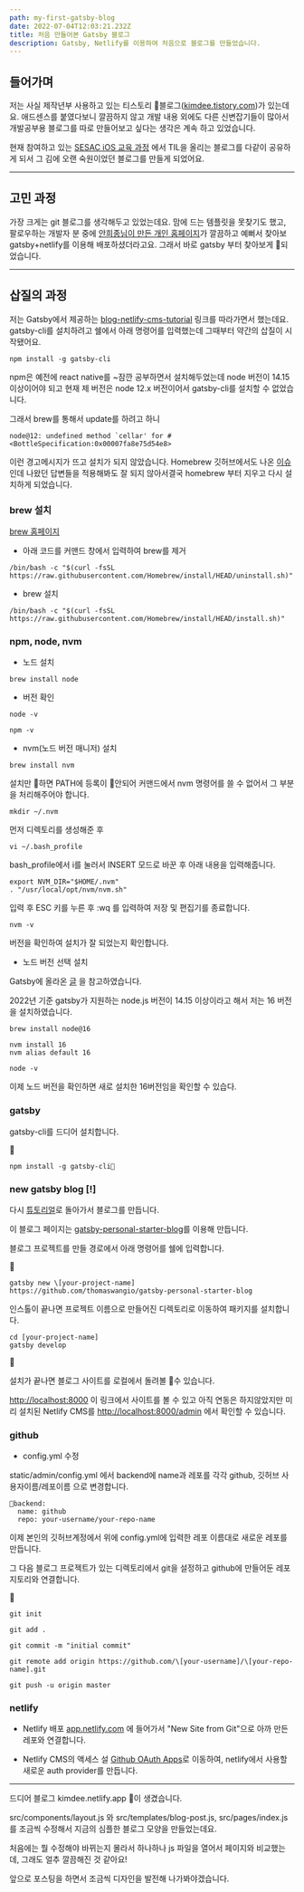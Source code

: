 ```yaml
---
path: my-first-gatsby-blog
date: 2022-07-04T12:03:21.232Z
title: 처음 만들어본 Gatsby 블로그
description: Gatsby, Netlify를 이용하여 처음으로 블로그를 만들었습니다.
---
```

## 들어가며

저는 사실 제작년부 사용하고 있는 티스토리 블로그([kimdee.tistory.com](https://kimdee.tistory.com/))가 있는데요. 애드센스를 붙였다보니 깔끔하지 않고 개발 내용 외에도 다른 신변잡기들이 많아서 개발공부용 블로그를 따로 만들어보고 싶다는 생각은 계속 하고 있었습니다.  

현재 참여하고 있는 [SESAC iOS 교육 과정](https://sesac.seoul.kr/course/active/detail.do) 에서 TIL을 올리는 블로그를 다같이 공유하게 되서 그 김에 오랜 숙원이었던 블로그를 만들게 되었어요.  

- - -

## 고민 과정

가장 크게는 git 블로그를 생각해두고 있었는데요. 맘에 드는 템플릿을 못찾기도 했고, 팔로우하는 개발자 분 중에 [안희종님이 만든 개인 홈페이지](https://ahnheejong.name/)가 깔끔하고 예뻐서 찾아보 gatsby+netlify를 이용해 배포하셨더라고요. 그래서 바로 gatsby 부터 찾아보게 되었습니다.

- - -

## 삽질의 과정

저는 Gatsby에서 제공하는 [blog-netlify-cms-tutorial](https://www.gatsbyjs.com/tutorial/blog-netlify-cms-tutorial/) 링크를 따라가면서 했는데요. gatsby-cli를 설치하려고 쉘에서 아래 명령어를 입력했는데 그때부터 약간의 삽질이 시작됐어요. 

```
npm install -g gatsby-cli
```

npm은 예전에 react native를 ~잠깐 공부하면서 설치해두었는데 node 버전이 14.15 이상이어야 되고 현재 제 버전은 node 12.x 버전이어서 gatsby-cli를 설치할 수 없었습니다. 

그래서 brew를 통해서 update를 하려고 하니 

```
node@12: undefined method `cellar' for #<BottleSpecification:0x00007fa8e75d54e8>
```

이런 경고메시지가 뜨고 설치가 되지 않았습니다. 
Homebrew 깃허브에서도 나온 [이슈](https://github.com/Homebrew/discussions/discussions/2599) 인데 나왔던 답변들을 적용해봐도 잘 되지 않아서결국 homebrew 부터 지우고 다시 설치하게 되었습니다.

### brew 설치

[brew 홈페이지](https://brew.sh/) 

* 아래 코드를 커맨드 창에서 입력하여 brew를 제거 

```
/bin/bash -c "$(curl -fsSL https://raw.githubusercontent.com/Homebrew/install/HEAD/uninstall.sh)"
```

* brew 설치 

```
/bin/bash -c "$(curl -fsSL https://raw.githubusercontent.com/Homebrew/install/HEAD/install.sh)"
```

### npm, node, nvm

* 노드 설치

```
brew install node
```

* 버전 확인 

```
node -v
```

```
npm -v 
```

* nvm(노드 버전 매니저) 설치

```
brew install nvm
```

설치만 하면 PATH에 등록이 안되어 커맨드에서 nvm 명령어를 쓸 수 없어서 그 부분을 처리해주어야 합니다.

```
mkdir ~/.nvm
```

먼저 디렉토리를 생성해준 후 

```
vi ~/.bash_profile
```

bash_profile에서 i를 눌러서 INSERT 모드로 바꾼 후 아래 내용을 입력해줍니다.

```
export NVM_DIR="$HOME/.nvm"
. "/usr/local/opt/nvm/nvm.sh"
```

입력 후 ESC 키를 누른 후 :wq 를 입력하여 저장 및 편집기를 종료합니다.

```
nvm -v
```

버전을 확인하여 설치가 잘 되었는지 확인합니다.

* 노드 버전 선택 설치

Gatsby에 올라온 [글](https://www.gatsbyjs.com/docs/upgrading-node-js/) 을 참고하였습니다.

2022년 기준 gatsby가 지원하는 node.js 버전이 14.15 이상이라고 해서 저는 16 버전을 설치하였습니다.

```
brew install node@16

nvm install 16
nvm alias default 16
```

```
node -v
```

이제 노드 버전을 확인하면 새로 설치한 16버전임을 확인할 수 있습다. 

### gatsby

gatsby-cli를 드디어 설치합니다.


```
npm install -g gatsby-cli
```



### new gatsby blog \[!]

다시 [튜토리얼](https://www.gatsbyjs.com/tutorial/blog-netlify-cms-tutorial/)로 돌아가서 블로그를 만듭니다.

이 블로그 페이지는 [gatsby-personal-starter-blog](https://github.com/thomaswangio/gatsby-personal-starter-blog)를 이용해 만듭니다.

블로그 프로젝트를 만들 경로에서 아래 명령어를 쉘에 입력합니다.


```
gatsby new \[your-project-name] https://github.com/thomaswangio/gatsby-personal-starter-blog
```

인스톨이 끝나면 프로젝트 이름으로 만들어진 디렉토리로 이동하여 패키지를 설치합니다.

```
cd [your-project-name] 
gatsby develop
```


설치가 끝나면 블로그 사이트를 로컬에서 돌려볼 수 있습니다.

<http://localhost:8000> 이 링크에서 사이트를 볼 수 있고 아직 연동은 하지않았지만 미리 설치된 Netlify CMS를 <http://localhost:8000/admin> 에서 확인할 수 있습니다.

### github

* config.yml 수정 

static/admin/config.yml 에서 backend에 name과 레포를 각각 github, 깃허브 사용자이름/레포이름 으로 변경합니다.

```
backend:
  name: github
  repo: your-username/your-repo-name
```


이제 본인의 깃허브계정에서 위에 config.yml에 입력한 레포 이름대로 새로운 레포를 만듭니다. 

그 다음 블로그 프로젝트가 있는 디렉토리에서 git을 설정하고 github에 만들어둔 레포지토리와 연결합니다.


```
git init

git add .

git commit -m "initial commit"

git remote add origin https://github.com/\[your-username]/\[your-repo-name].git

git push -u origin master
```




### netlify

* Netlify 배포 
  [app.netlify.com](https://app.netlify.com) 에 들어가서 "New Site from Git"으로 아까 만든 레포와 연결합니다.

* Netlify CMS의 액세스 설
  [Github OAuth Apps](https://github.com/settings/developers)로 이동하여, netlify에서 사용할 새로운 auth provider를 만듭니다.

- - -

드디어 블로그 kimdee.netlify.app 이 생겼습니다.

src/components/layout.js 와 src/templates/blog-post.js, src/pages/index.js 를 조금씩 수정해서 지금의 심플한 블로그 모양을 만들었는데요. 

처음에는 뭘 수정해야 바뀌는지 몰라서 하나하나 js 파일을 열어서 페이지와 비교했는데, 그래도 얼추 깔끔해진 것 같아요! 

앞으로 포스팅을 하면서 조금씩 디자인을 발전해 나가봐야겠습니다.